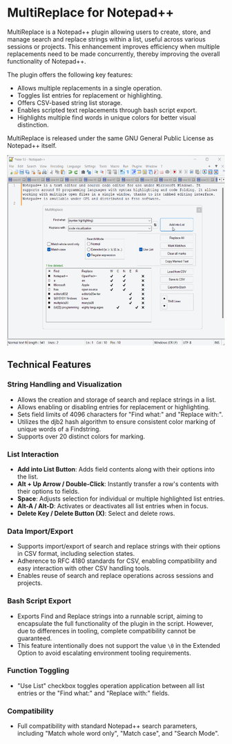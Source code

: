 # MultiReplace for Notepad++

MultiReplace is a Notepad++ plugin allowing users to create, store, and manage search and replace strings within a list, useful across various sessions or projects. This enhancement improves efficiency when multiple replacements need to be made concurrently, thereby improving the overall functionality of Notepad++.

The plugin offers the following key features:

- Allows multiple replacements in a single operation.
- Toggles list entries for replacement or highlighting.
- Offers CSV-based string list storage.
- Enables scripted text replacements through bash script export.
- Highlights multiple find words in unique colors for better visual distinction.

MultiReplace is released under the same GNU General Public License as Notepad++ itself.

<img src="./NppMultiReplace.gif" alt="MultiReplace Screenshot" width="540" height="440">

## Technical Features

### String Handling and Visualization
- Allows the creation and storage of search and replace strings in a list.
- Allows enabling or disabling entries for replacement or highlighting.
- Sets field limits of 4096 characters for "Find what:" and "Replace with:".
- Utilizes the djb2 hash algorithm to ensure consistent color marking of unique words of a Findstring.
- Supports over 20 distinct colors for marking.

### List Interaction
- **Add into List Button**: Adds field contents along with their options into the list.
- **Alt + Up Arrow / Double-Click**: Instantly transfer a row's contents with their options to fields.
- **Space**: Adjusts selection for individual or multiple highlighted list entries.
- **Alt-A / Alt-D**: Activates or deactivates all list entries when in focus.
- **Delete Key / Delete Button (X)**: Select and delete rows.

### Data Import/Export
- Supports import/export of search and replace strings with their options in CSV format, including selection states.
- Adherence to RFC 4180 standards for CSV, enabling compatibility and easy interaction with other CSV handling tools.
- Enables reuse of search and replace operations across sessions and projects.

### Bash Script Export
- Exports Find and Replace strings into a runnable script, aiming to encapsulate the full functionality of the plugin in the script. However, due to differences in tooling, complete compatibility cannot be guaranteed.
- This feature intentionally does not support the value `\0` in the Extended Option to avoid escalating environment tooling requirements.

### Function Toggling
- "Use List" checkbox toggles operation application between all list entries or the "Find what:" and "Replace with:" fields.

### Compatibility
- Full compatibility with standard Notepad++ search parameters, including "Match whole word only", "Match case", and "Search Mode".
